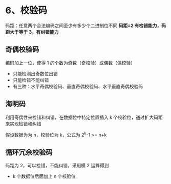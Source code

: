 # 6、校验码

码距：任意两个合法编码之间至少有多少个二进制位不同
**码距=2 有检错能力，码距大于等于 3，有纠错能力**

## 奇偶校验码

编码加上一位，使得 1 的个数为奇数（奇校验）或偶数（偶校验）

- 只能检测出奇数位出错
- 只能检错不能纠错
- 有三种：水平奇偶校验码、垂直奇偶校验码、水平垂直奇偶校验码

## 海明码

利用奇偶性来检错和纠错，在数据位中特定位置插入 k 个校验位，通过扩大码距来实现检错和纠错

假设数据为为 n，校验位为 k，公式为 2<sup>k</sup>-1 >= n+k

## 循环冗余校验码

码距为 2，可以检错，不能纠错，采用模 2 运算得到

- k 个数据位后面加上 n 个校验位
